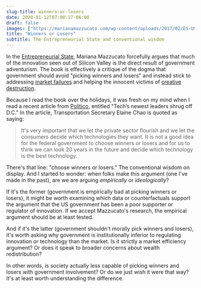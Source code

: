 ```yaml
---
slug-title: winners-or-losers
date: 2020-01-12T07:00:17-06:00
draft: false
images: ["https://marianamazzucato.com/wp-content/uploads/2017/02/ES-US-cover.jpg"]
title: "Winners or Losers"
subtitle: The Entrepreneurial State and conventional wisdom   
---
```


In the [Entrepreneurial State](https://marianamazzucato.com/entrepreneurial-state/), Mariana Mazzucato forcefully argues that much of the innovation seen out of Silicon Valley is the direct result of government adventurism. The book is effectively a critique of the dogma that government should avoid "picking winners and losers" and instead stick to addressing [market failures](https://en.wikipedia.org/wiki/Market_failure) and helping the innocent victims of [creative destruction](https://en.wikipedia.org/wiki/Creative_destruction).

Because I read the book over the holidays, it was fresh on my mind when I read a recent article from [Politico](https://www.politico.com/news/2020/01/10/ces-tech-policy-097403), entitled "Tech’s newest leaders shrug off D.C." In the article, Transportation Secretary Elaine Chao is quoted as saying:

> It's very important that we let the private sector flourish and we let the consumers decide which technologies they want. It is not a good idea for the federal government to choose winners or losers and for us to think we can look 20 years in the future and decide which technology is the best technology.

There's that line: "choose winners or losers." The conventional wisdom on display. And I started to wonder: when folks make this argument (one I've made in the past), are we are arguing *empirically* or *ideologically*?

If it's the former (government is empirically bad at picking winners or losers), it might be worth examining which data or counterfactuals support the argument that the US government has been a poor supporter or regulator of innovation. If we accept Mazzucato's research, the empirical argument should be at least tested.

And if it's the latter (government shouldn't morally pick winners and losers), it's worth asking why government is institutionally inferior to regulating innovation or technology than the market. Is it strictly a market efficiency argument? Or does it speak to broader concerns about wealth redistribution?

In other words, is society actually less capable of picking winners and losers with government involvement? Or do we just wish it were that way? It's at least worth understanding the difference.
